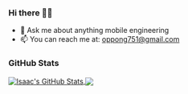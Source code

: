 
### Hi there 👋🏾


- 💬 Ask me about anything mobile engineering
- 📫 You can reach me at: [oppong751@gmail.com](mailto:oppong751@gmail.com)

### GitHub Stats

<a href="https://github.com/opponjr/opponjr">
  <img align="center" src="https://github-readme-stats.vercel.app/api?username=akwasiio&show_icons=true&line_height=27&count_private=true&title_color=ffffff&text_color=c9cacc&icon_color=2bbc8a&bg_color=1d1f21" alt="Isaac's GitHub Stats" />
</a>

<a href="https://github.com/akwasiio/akwasiio">
  <img align="center" src="https://github-readme-stats.vercel.app/api/top-langs/?username=akwasiio&hide=html,php&title_color=ffffff&text_color=c9cacc&icon_color=2bbc8a&bg_color=1d1f21" />
</a>

